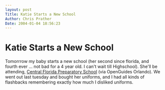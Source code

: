 ```yaml
---
layout: post
Title: Katie Starts a New School  
Author: Chris Prather
Date: 2004-01-04 18:56:23
---
```


# Katie Starts a New School
Tomorrrow my baby starts a new school (her second since florida, and fourth ever ... not bad for a 4 year old. I can't wait till Highschool). She'll be attending, <a title="Central Florida Preparatory School - OpenGuides Orlando" href="http://openguide-orlando.prather.org/openguide.cgi?Central_Florida_Preparatory_School">Central Florida Preparatory School</a> (via OpenGuides Orlando). We went out last tuesday and bought her uniforms, and I had all kinds of flashbacks remembering exactly how much I disliked uniforms.


